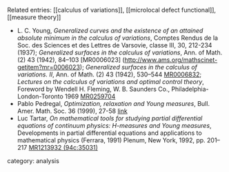 Related entries: [[calculus of variations]], [[microlocal defect functional]], [[measure theory]]

* L. C. Young, _Generalized curves and the existence of an attained absolute minimum in the calculus of variations_,  Comptes Rendus de la Soc. des Sciences et des Lettres de Varsovie, classe III, 30, 212-234 (1937); _Generalized surfaces in the calculus of variations_, Ann. of Math. (2) 43 (1942), 84&#8211;103 [MR0006023]
(http://www.ams.org/mathscinet-getitem?mr=0006023); _Generalized surfaces in the calculus of variations. II_, Ann. of Math. (2) 43 (1942), 530&#8211;544 [MR0006832](http://www.ams.org/mathscinet-getitem?mr=0006832); _Lectures on the calculus of variations and optimal control theory_, Foreword by Wendell H. Fleming, W. B. Saunders Co., Philadelphia-London-Toronto 1969 [MR0259704](http://www.ams.org/mathscinet-getitem?mr=0259704)
* Pablo Pedregal, _Optimization, relaxation and Young measures_, Bull. Amer. Math. Soc. 36 (1999), 27-58 [link](http://www.ams.org/journals/bull/1999-36-01/S0273-0979-99-00774-0)
* Luc Tartar, _On mathematical tools for studying partial differential equations of continuum physics: $H$-measures and Young measures_, Developments in partial differential equations and applications to mathematical physics (Ferrara, 1991) Plenum, New York, 1992, pp. 201&#8211;217 [MR1213932 (94c:35031)](http://www.ams.org/mathscinet-getitem?mr=1213932)

category: analysis